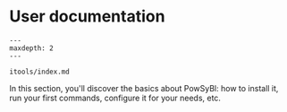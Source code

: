 # User documentation

```{toctree}
---
maxdepth: 2
---

itools/index.md
```

In this section, you'll discover the basics about PowSyBl: how to install it, run your first commands, configure it for your needs, etc.
